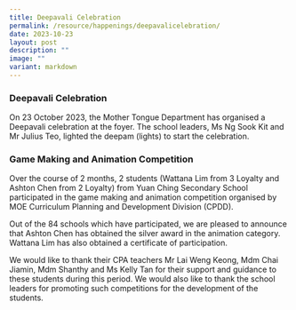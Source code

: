 ```yaml
---
title: Deepavali Celebration
permalink: /resource/happenings/deepavalicelebration/
date: 2023-10-23
layout: post
description: ""
image: ""
variant: markdown
---
```

### Deepavali Celebration 

On 23 October 2023, the Mother Tongue Department has organised a Deepavali celebration at the foyer. The school leaders, Ms Ng Sook Kit and Mr Julius Teo, lighted the deepam (lights) to start the celebration. 





### Game Making and Animation Competition


Over the course of 2 months, 2 students (Wattana Lim from 3 Loyalty and Ashton Chen from 2 Loyalty) from Yuan Ching Secondary School participated in the game making and animation competition organised by MOE Curriculum Planning and Development Division (CPDD).   

Out of the 84 schools which have participated, we are pleased to announce that Ashton Chen has obtained the silver award in the animation category. Wattana Lim has also obtained a certificate of participation. 

We would like to thank their CPA teachers Mr Lai Weng Keong, Mdm Chai Jiamin, Mdm Shanthy and Ms Kelly Tan for their support and guidance to these students during this period. We would also like to thank the school leaders for promoting such competitions for the development of the students.

